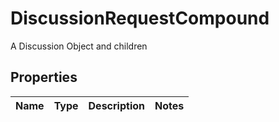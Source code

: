 

# DiscussionRequestCompound

A Discussion Object and children

## Properties

| Name | Type | Description | Notes |
|------------ | ------------- | ------------- | -------------|



